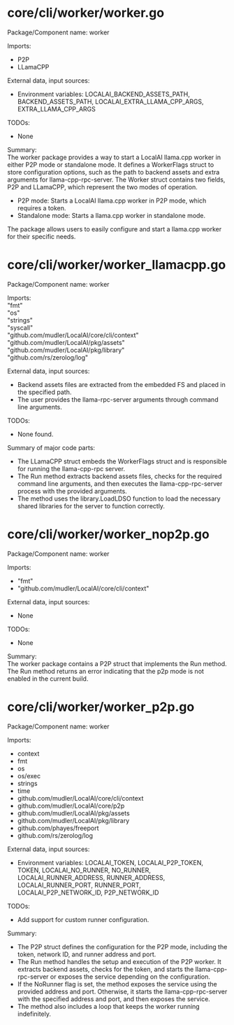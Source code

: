 # core/cli/worker/worker.go  
Package/Component name: worker  
  
Imports:  
- P2P  
- LLamaCPP  
  
External data, input sources:  
- Environment variables: LOCALAI_BACKEND_ASSETS_PATH, BACKEND_ASSETS_PATH, LOCALAI_EXTRA_LLAMA_CPP_ARGS, EXTRA_LLAMA_CPP_ARGS  
  
TODOs:  
- None  
  
Summary:  
The worker package provides a way to start a LocalAI llama.cpp worker in either P2P mode or standalone mode. It defines a WorkerFlags struct to store configuration options, such as the path to backend assets and extra arguments for llama-cpp-rpc-server. The Worker struct contains two fields, P2P and LLamaCPP, which represent the two modes of operation.  
  
- P2P mode: Starts a LocalAI llama.cpp worker in P2P mode, which requires a token.  
- Standalone mode: Starts a llama.cpp worker in standalone mode.  
  
The package allows users to easily configure and start a llama.cpp worker for their specific needs.  
  
# core/cli/worker/worker_llamacpp.go  
Package/Component name: worker  
  
Imports:  
"fmt"  
"os"  
"strings"  
"syscall"  
"github.com/mudler/LocalAI/core/cli/context"  
"github.com/mudler/LocalAI/pkg/assets"  
"github.com/mudler/LocalAI/pkg/library"  
"github.com/rs/zerolog/log"  
  
External data, input sources:  
- Backend assets files are extracted from the embedded FS and placed in the specified path.  
- The user provides the llama-rpc-server arguments through command line arguments.  
  
TODOs:  
- None found.  
  
Summary of major code parts:  
- The LLamaCPP struct embeds the WorkerFlags struct and is responsible for running the llama-cpp-rpc server.  
- The Run method extracts backend assets files, checks for the required command line arguments, and then executes the llama-cpp-rpc-server process with the provided arguments.  
- The method uses the library.LoadLDSO function to load the necessary shared libraries for the server to function correctly.  
  
  
  
# core/cli/worker/worker_nop2p.go  
Package/Component name: worker  
  
Imports:  
- "fmt"  
- "github.com/mudler/LocalAI/core/cli/context"  
  
External data, input sources:  
- None  
  
TODOs:  
- None  
  
Summary:  
The worker package contains a P2P struct that implements the Run method. The Run method returns an error indicating that the p2p mode is not enabled in the current build.  
  
  
  
# core/cli/worker/worker_p2p.go  
Package/Component name: worker  
  
Imports:  
- context  
- fmt  
- os  
- os/exec  
- strings  
- time  
- github.com/mudler/LocalAI/core/cli/context  
- github.com/mudler/LocalAI/core/p2p  
- github.com/mudler/LocalAI/pkg/assets  
- github.com/mudler/LocalAI/pkg/library  
- github.com/phayes/freeport  
- github.com/rs/zerolog/log  
  
External data, input sources:  
- Environment variables: LOCALAI_TOKEN, LOCALAI_P2P_TOKEN, TOKEN, LOCALAI_NO_RUNNER, NO_RUNNER, LOCALAI_RUNNER_ADDRESS, RUNNER_ADDRESS, LOCALAI_RUNNER_PORT, RUNNER_PORT, LOCALAI_P2P_NETWORK_ID, P2P_NETWORK_ID  
  
TODOs:  
- Add support for custom runner configuration.  
  
Summary:  
- The P2P struct defines the configuration for the P2P mode, including the token, network ID, and runner address and port.  
- The Run method handles the setup and execution of the P2P worker. It extracts backend assets, checks for the token, and starts the llama-cpp-rpc-server or exposes the service depending on the configuration.  
- If the NoRunner flag is set, the method exposes the service using the provided address and port. Otherwise, it starts the llama-cpp-rpc-server with the specified address and port, and then exposes the service.  
- The method also includes a loop that keeps the worker running indefinitely.  
  
